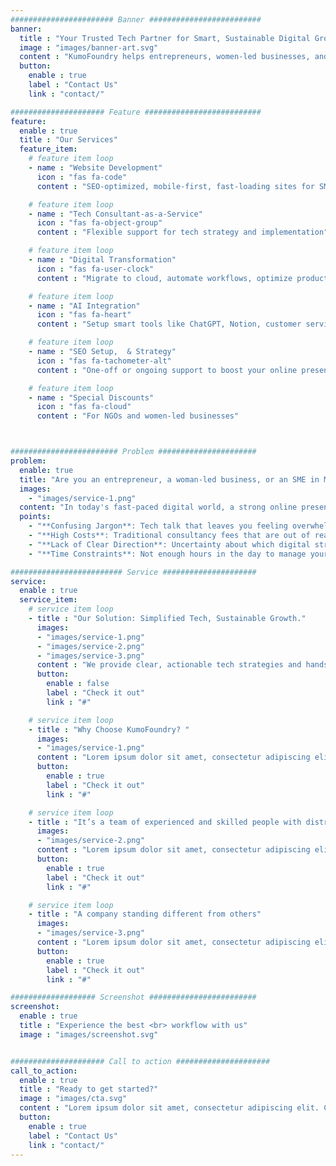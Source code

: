 ```yaml
---
####################### Banner #########################
banner:
  title : "Your Trusted Tech Partner for Smart, Sustainable Digital Growth in Malaysia"
  image : "images/banner-art.svg"
  content : "KumoFoundry helps entrepreneurs, women-led businesses, and SMEs build powerful online presences and streamline operations – without jargon or overwhelm. Get expert guidance and hands-on development tailored to your unique needs."
  button:
    enable : true
    label : "Contact Us"
    link : "contact/"

##################### Feature ##########################
feature:
  enable : true
  title : "Our Services"
  feature_item:
    # feature item loop
    - name : "Website Development"
      icon : "fas fa-code"
      content : "SEO-optimized, mobile-first, fast-loading sites for SMEs"

    # feature item loop
    - name : "Tech Consultant-as-a-Service"
      icon : "fas fa-object-group"
      content : "Flexible support for tech strategy and implementation"

    # feature item loop
    - name : "Digital Transformation"
      icon : "fas fa-user-clock"
      content : "Migrate to cloud, automate workflows, optimize productivity"

    # feature item loop
    - name : "AI Integration"
      icon : "fas fa-heart"
      content : "Setup smart tools like ChatGPT, Notion, customer service bots"

    # feature item loop
    - name : "SEO Setup,  & Strategy"
      icon : "fas fa-tachometer-alt"
      content : "One-off or ongoing support to boost your online presence"

    # feature item loop
    - name : "Special Discounts"
      icon : "fas fa-cloud"
      content : "For NGOs and women-led businesses"



######################## Problem ######################
problem:
  enable: true
  title: "Are you an entrepreneur, a woman-led business, or an SME in Malaysia struggling with technology?"
  images:
    - "images/service-1.png"
  content: "In today's fast-paced digital world, a strong online presence and efficient digital tools are no longer optional – they're essential for growth. But navigating the complexities of web development, SEO, cloud solutions, and digital transformation can be daunting. You might be facing:"
  points:
    - "**Confusing Jargon**: Tech talk that leaves you feeling overwhelmed and unsure."
    - "**High Costs**: Traditional consultancy fees that are out of reach for small businesses."
    - "**Lack of Clear Direction**: Uncertainty about which digital strategies are right for your business goals."
    - "**Time Constraints**: Not enough hours in the day to manage your business AND its digital needs."

######################### Service #####################
service:
  enable : true
  service_item:
    # service item loop
    - title : "Our Solution: Simplified Tech, Sustainable Growth."
      images:
      - "images/service-1.png"
      - "images/service-2.png"
      - "images/service-3.png"
      content : "We provide clear, actionable tech strategies and hands-on development, ensuring you get the digital tools you need to thrive, all within your budget. We cut through the complexity, offering you peace of mind and tangible results."
      button:
        enable : false
        label : "Check it out"
        link : "#"

    # service item loop
    - title : "Why Choose KumoFoundry? "
      images:
      - "images/service-1.png"
      content : "Lorem ipsum dolor sit amet, consectetur adipiscing elit. Consequat tristique eget amet, tempus eu at consecttur. Leo facilisi nunc viverra tellus. Ac laoreet sit vel consquat. consectetur adipiscing elit. Consequat tristique eget amet, tempus eu at consecttur. Leo facilisi nunc viverra tellus. Ac laoreet sit vel consquat."
      button:
        enable : true
        label : "Check it out"
        link : "#"

    # service item loop
    - title : "It’s a team of experienced and skilled people with distributions"
      images:
      - "images/service-2.png"
      content : "Lorem ipsum dolor sit amet, consectetur adipiscing elit. Consequat tristique eget amet, tempus eu at consecttur. Leo facilisi nunc viverra tellus. Ac laoreet sit vel consquat. consectetur adipiscing elit. Consequat tristique eget amet, tempus eu at consecttur. Leo facilisi nunc viverra tellus. Ac laoreet sit vel consquat."
      button:
        enable : true
        label : "Check it out"
        link : "#"

    # service item loop
    - title : "A company standing different from others"
      images:
      - "images/service-3.png"
      content : "Lorem ipsum dolor sit amet, consectetur adipiscing elit. Consequat tristique eget amet, tempus eu at consecttur. Leo facilisi nunc viverra tellus. Ac laoreet sit vel consquat. consectetur adipiscing elit. Consequat tristique eget amet, tempus eu at consecttur. Leo facilisi nunc viverra tellus. Ac laoreet sit vel consquat."
      button:
        enable : true
        label : "Check it out"
        link : "#"

################### Screenshot ########################
screenshot:
  enable : true
  title : "Experience the best <br> workflow with us"
  image : "images/screenshot.svg"


##################### Call to action #####################
call_to_action:
  enable : true
  title : "Ready to get started?"
  image : "images/cta.svg"
  content : "Lorem ipsum dolor sit amet, consectetur adipiscing elit. Consequat tristique eget amet, tempus eu at consecttur."
  button:
    enable : true
    label : "Contact Us"
    link : "contact/"
---
```

